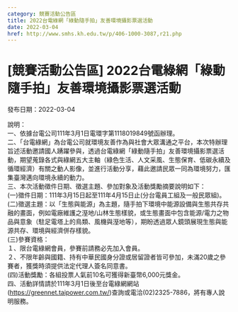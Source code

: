 ```yaml
---
category: 競賽活動公告區
title: 2022台電綠網「綠動隨手拍」友善環境攝影票選活動
date: 2022-03-04
href: http://www.smhs.kh.edu.tw/p/406-1000-3087,r21.php
---
```


# [競賽活動公告區] 2022台電綠網「綠動隨手拍」友善環境攝影票選活動

發布日期：2022-03-04

說明：  
一、依據台電公司111年3月1日電環字第1118019849號函辦理。  
二、「台電綠網」為台電公司就環境友善作為與社會大眾溝通之平台，本次特辦理旨述活動邀請國人踴躍參與，透過台電綠網「綠動隨手拍」友善環境攝影票選活動，期望蒐錄各式與綠網五大主軸（綠色生活、人文采風、生態保育、低碳永續及循環經濟）有關之動人影像，並進行活動分享，藉此邀請民眾一同為環境努力，匯集臺灣邁向環境永續的動力。  
三、本次活動徵件日期、徵選主題、參加對象及活動獎勵摘要說明如下：  
(一)徵件日期：111年3月15日起至111年4月15日止(分台電員工組及一般民眾組)。  
(二)徵選主題：以「生態與能源」為主題，隨手拍下環境中能源設備與生態共存共融的畫面，例如電廠維護之溼地/山林生態樣貌，或生態畫面中包含能源/電力之物品與意象（駐足電塔上的鳥類、風機與溼地等），期盼透過眾人鏡頭展現生態與能源共存、環境與經濟併存樣貌。  
(三)參賽資格：  
１、限台電綠網會員，參賽前請務必先加入會員。  
２、不限年齡與國籍、持有中華民國身分證或居留證者皆可參加，未滿20歲之參賽者，獲獎時須提供法定代理人簽名同意書。  
(四)活動獎勵：各組投票人氣前10名可獲得新臺幣6,000元獎金。  
四、活動詳情請於111年3月1日後至台電綠網網站(https://greennet.taipower.com.tw/)查詢或電洽(02)2325-7886，將有專人說明服務。

